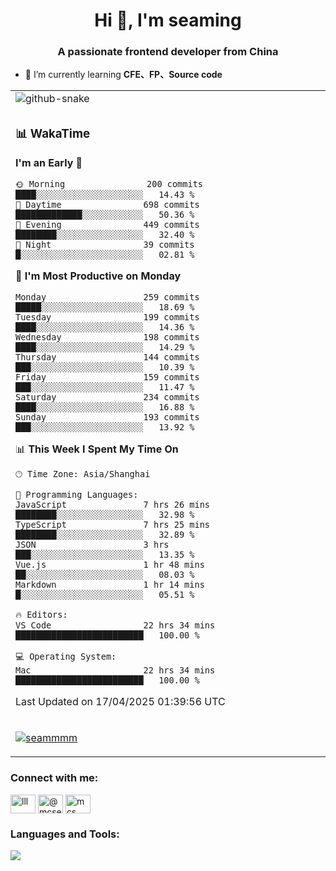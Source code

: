 <h1 align="center">Hi 👋, I'm seaming</h1>
<h3 align="center">A passionate frontend developer from China</h3>

- 🌱 I’m currently learning **CFE、FP、Source code**

<div align="center">

<table>

<tr><td>
  <img alt="github-snake" src="profile-snake-contrib/github-user-contribution.svg"/>
</td></tr>

<tr><td>

### 📊 WakaTime

<!--START_SECTION:waka-->
**I'm an Early 🐤** 

```text
🌞 Morning                200 commits         ████░░░░░░░░░░░░░░░░░░░░░   14.43 % 
🌆 Daytime                698 commits         █████████████░░░░░░░░░░░░   50.36 % 
🌃 Evening                449 commits         ████████░░░░░░░░░░░░░░░░░   32.40 % 
🌙 Night                  39 commits          █░░░░░░░░░░░░░░░░░░░░░░░░   02.81 % 
```
📅 **I'm Most Productive on Monday** 

```text
Monday                   259 commits         █████░░░░░░░░░░░░░░░░░░░░   18.69 % 
Tuesday                  199 commits         ████░░░░░░░░░░░░░░░░░░░░░   14.36 % 
Wednesday                198 commits         ████░░░░░░░░░░░░░░░░░░░░░   14.29 % 
Thursday                 144 commits         ███░░░░░░░░░░░░░░░░░░░░░░   10.39 % 
Friday                   159 commits         ███░░░░░░░░░░░░░░░░░░░░░░   11.47 % 
Saturday                 234 commits         ████░░░░░░░░░░░░░░░░░░░░░   16.88 % 
Sunday                   193 commits         ███░░░░░░░░░░░░░░░░░░░░░░   13.92 % 
```


📊 **This Week I Spent My Time On** 

```text
🕑︎ Time Zone: Asia/Shanghai

💬 Programming Languages: 
JavaScript               7 hrs 26 mins       ████████░░░░░░░░░░░░░░░░░   32.98 % 
TypeScript               7 hrs 25 mins       ████████░░░░░░░░░░░░░░░░░   32.89 % 
JSON                     3 hrs               ███░░░░░░░░░░░░░░░░░░░░░░   13.35 % 
Vue.js                   1 hr 48 mins        ██░░░░░░░░░░░░░░░░░░░░░░░   08.03 % 
Markdown                 1 hr 14 mins        █░░░░░░░░░░░░░░░░░░░░░░░░   05.51 % 

🔥 Editors: 
VS Code                  22 hrs 34 mins      █████████████████████████   100.00 % 

💻 Operating System: 
Mac                      22 hrs 34 mins      █████████████████████████   100.00 % 
```


 Last Updated on 17/04/2025 01:39:56 UTC
<!--END_SECTION:waka-->

</td></tr>

<tr><td>
  <p align="left"> <a href="https://github.com/ryo-ma/github-profile-trophy"><img src="https://github-profile-trophy.vercel.app/?username=seammmm" alt="seammmm" /></a> </p>
</td></tr>
</table>

<h3 align="left">Connect with me:</h3>
<p align="left">
<a href="https://dev.to/lll" target="blank"><img align="center" src="https://raw.githubusercontent.com/rahuldkjain/github-profile-readme-generator/master/src/images/icons/Social/devto.svg" alt="lll" height="30" width="40" /></a>
<a href="https://medium.com/@mcseaming" target="blank"><img align="center" src="https://raw.githubusercontent.com/rahuldkjain/github-profile-readme-generator/master/src/images/icons/Social/medium.svg" alt="@mcseaming" height="30" width="40" /></a>
<a href="https://www.leetcode.com/mcs" target="blank"><img align="center" src="https://raw.githubusercontent.com/rahuldkjain/github-profile-readme-generator/master/src/images/icons/Social/leet-code.svg" alt="mcs" height="30" width="40" /></a>
</p>

<h3 align="left">Languages and Tools:</h3>
<img align="left" src="https://skillicons.dev/icons?i=sass,ts,jest,express,nuxt,firebase,gatsby,js,vue,react,redux,docker,discord,mongodb,stackoverflow,idea,git,vscode,github,gitlab,figma,vite,svg,next,gulp,webpack,bootstrap,jquery,swift,prisma" />
